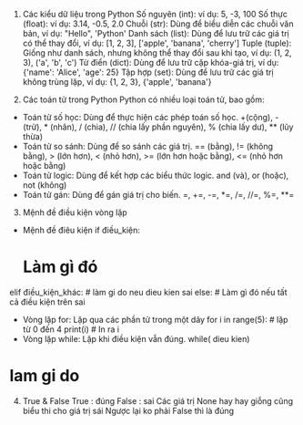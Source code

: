 1. Các kiểu dữ liệu trong Python
Số nguyên (int): ví dụ: 5, -3, 100
Số thực (float):  ví dụ: 3.14, -0.5, 2.0
Chuỗi (str): Dùng để biểu diễn các chuỗi văn bản, ví dụ: "Hello", 'Python'
Danh sách (list): Dùng để lưu trữ các giá trị có thể thay đổi, ví dụ: [1, 2, 3], ['apple', 'banana', 'cherry']
Tuple (tuple): Giống như danh sách, nhưng không thể thay đổi sau khi tạo, ví dụ: (1, 2, 3), ('a', 'b', 'c')
Từ điển (dict): Dùng để lưu trữ cặp khóa-giá trị, ví dụ: {'name': 'Alice', 'age': 25}
Tập hợp (set): Dùng để lưu trữ các giá trị không trùng lặp, ví dụ: {1, 2, 3}, {'apple', 'banana'}

2. Các toán tử trong Python
Python có nhiều loại toán tử, bao gồm:
- Toán tử số học: Dùng để thực hiện các phép toán số học.
  +(cộng), - (trừ), * (nhân), / (chia), // (chia lấy phần nguyên), % (chia lấy dư), ** (lũy thừa)
- Toán tử so sánh: Dùng để so sánh các giá trị.
 == (bằng), != (không bằng), > (lớn hơn), < (nhỏ hơn), >= (lớn hơn hoặc bằng), <= (nhỏ hơn hoặc bằng)
- Toán tử logic: Dùng để kết hợp các biểu thức logic.
  and (và), or (hoặc), not (không)
- Toán tử gán: Dùng để gán giá trị cho biến.
  =, +=, -=, *=, /=, //=, %=, **=

3. Mệnh đề điều kiện vòng lặp
- Mệnh đề điêu kiện
if điều_kiện:
    # Làm gì đó
elif điều_kiện_khác:
    # làm gi do neu dieu kien sai
else:
    # Làm gì đó nếu tất cả điều kiện trên sai
- Vòng lặp for: Lặp qua các phần tử trong một dãy
for i in range(5):  # lặp từ 0 đến 4
    print(i)  # In ra i
- Vòng lặp while: Lặp khi điều kiện vẫn đúng.
while( dieu kien)
# lam gi do

4. True & False
True : đúng
False : sai
Các giá trị None hay hay giỗng cũng biểu thi cho giá trị sái
Ngược lại ko phải False thì là đúng

